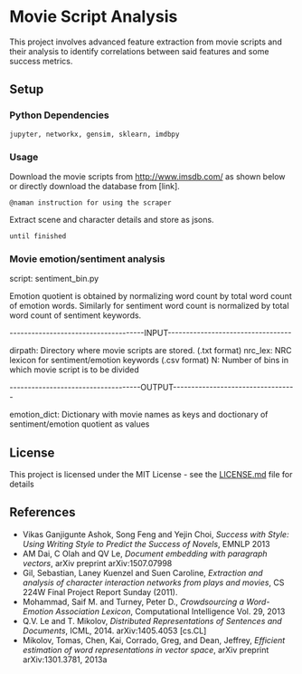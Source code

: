 # Movie Script Analysis 

This project involves advanced feature extraction from movie scripts and their analysis to identify correlations between said features and some success metrics. 

## Setup

### Python Dependencies

```
jupyter, networkx, gensim, sklearn, imdbpy
```

### Usage

Download the movie scripts from http://www.imsdb.com/ as shown below or directly download the database from [link].
```
@naman instruction for using the scraper
```
Extract scene and character details and store as jsons.
```
until finished
```

### Movie emotion/sentiment analysis

script: sentiment_bin.py

Emotion quotient is obtained by normalizing word count by total word count of 
emotion words. Similarly for sentiment word count is normalized by total word 
count of sentiment keywords.

-------------------------------------INPUT----------------------------------

dirpath:    Directory where movie scripts are stored. (.txt format)
nrc_lex:    NRC lexicon for sentiment/emotion keywords (.csv format)
N:          Number of bins in which movie script is to be divided

------------------------------------OUTPUT----------------------------------

emotion_dict:   Dictionary with movie names as keys and doctionary of 
                sentiment/emotion quotient as values

## License

This project is licensed under the MIT License - see the [LICENSE.md](LICENSE.md) file for details

## References

* Vikas Ganjigunte Ashok, Song Feng and Yejin Choi, *Success with Style: Using Writing Style to Predict the Success of Novels*, EMNLP 2013 
* AM Dai, C Olah and QV Le, *Document embedding with paragraph vectors*, arXiv preprint arXiv:1507.07998 
* Gil, Sebastian, Laney Kuenzel and Suen Caroline, *Extraction and analysis of character interaction networks from plays and movies*,  CS 224W Final Project Report Sunday (2011). 
* Mohammad, Saif M. and Turney, Peter D., *Crowdsourcing a Word-Emotion Association Lexicon*, Computational Intelligence Vol. 29, 2013
* Q.V. Le and T. Mikolov, *Distributed Representations of Sentences and Documents*, ICML, 2014. arXiv:1405.4053 [cs.CL] 
* Mikolov, Tomas, Chen, Kai, Corrado, Greg, and Dean, Jeffrey, *Efficient estimation of word representations in vector space*, arXiv preprint arXiv:1301.3781, 2013a 
